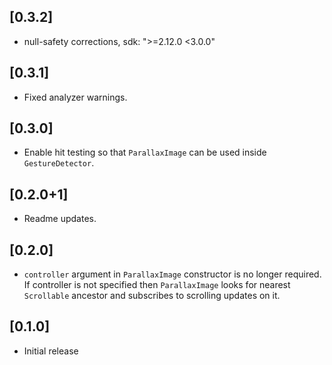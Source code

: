 ## [0.3.2]

* null-safety corrections, sdk: ">=2.12.0 <3.0.0"

## [0.3.1]

* Fixed analyzer warnings.

## [0.3.0]

* Enable hit testing so that `ParallaxImage` can be used inside
  `GestureDetector`.

## [0.2.0+1]

* Readme updates.

## [0.2.0]

* `controller` argument in `ParallaxImage` constructor is no longer required.
  If controller is not specified then `ParallaxImage` looks for nearest
  `Scrollable` ancestor and subscribes to scrolling updates on it.

## [0.1.0]

* Initial release
